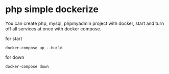 # php simple dockerize

You can create php, mysql, phpmyadmin project with docker, start and turn off all services at once with docker compose.

for start
```
docker-compose up --build

```


for down 

```
docker-compose down
```

